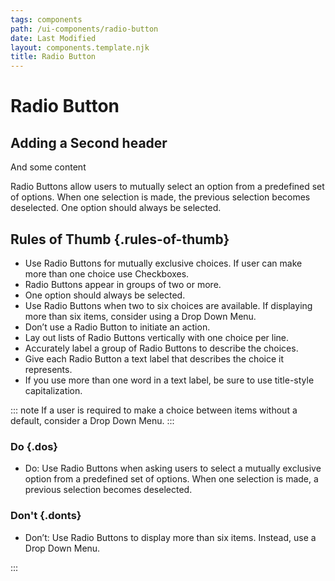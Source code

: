 ```yaml
---
tags: components
path: /ui-components/radio-button
date: Last Modified
layout: components.template.njk
title: Radio Button
---
```


# Radio Button

## Adding a Second header
And some content

Radio Buttons allow users to mutually select an option from a predefined set of options. When one selection is made, the previous selection becomes deselected. One option should always be selected.

## Rules of Thumb {.rules-of-thumb}

- Use Radio Buttons for mutually exclusive choices. If user can make more than one choice use Checkboxes.
- Radio Buttons appear in groups of two or more.
- One option should always be selected.
- Use Radio Buttons when two to six choices are available. If displaying more than six items, consider using a Drop Down Menu.
- Don’t use a Radio Button to initiate an action.
- Lay out lists of Radio Buttons vertically with one choice per line.
- Accurately label a group of Radio Buttons to describe the choices.
- Give each Radio Button a text label that describes the choice it represents.
- If you use more than one word in a text label, be sure to use title-style capitalization.

::: note
If a user is required to make a choice between items without a default, consider a Drop Down Menu.
:::

### Do {.dos}

- Do: Use Radio Buttons when asking users to select a mutually exclusive option from a predefined set of options. When one selection is made, a previous selection becomes deselected.

### Don't {.donts}

- Don’t: Use Radio Buttons to display more than six items. Instead, use a Drop Down Menu.

:::
